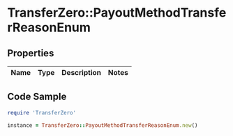 # TransferZero::PayoutMethodTransferReasonEnum

## Properties

Name | Type | Description | Notes
------------ | ------------- | ------------- | -------------

## Code Sample

```ruby
require 'TransferZero'

instance = TransferZero::PayoutMethodTransferReasonEnum.new()
```


